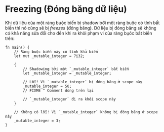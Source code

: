 # Freezing (Đóng băng dữ liệu)

Khi dữ liệu của một ràng buộc biến bị shadow bởi một ràng buộc có tính bất biến thì nó cũng sẽ bị *freezes* (đóng băng). 
Dữ liệu bị đóng băng sẽ không có khả năng sửa đổi cho đến khi ra khỏi phạm vi của ràng bụôc bất biến trên:

```rust,editable,ignore,mdbook-runnable
fn main() {
    // Ràng buộc biến này có tính khả biến
    let mut _mutable_integer = 7i32;

    {
        // Shadowing bởi một `_mutable_integer` bất biến
        let _mutable_integer = _mutable_integer;

        // Lỗi! Vì `_mutable_integer` bị đóng băng ở scope này
        _mutable_integer = 50;
        // FIXME ^ Comment dòng trên lại

        // `_mutable_integer` đi ra khỏi scope này
    }

    // Không có lỗi! Vì `_mutable_integer` không bị đóng băng ở scope này
    _mutable_integer = 3;
}
```

